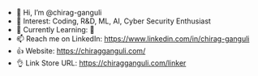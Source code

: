 - 👋 Hi, I’m @chirag-ganguli
- 👀 Interest: Coding, R&D, ML, AI, Cyber Security Enthusiast
- 🌱 Currently Learning: 🫤
- 📫 Reach me on LinkedIn: https://www.linkedin.com/in/chirag-ganguli
- 👍 Website: https://chiragganguli.com/
- 👌 Link Store URL: https://chiragganguli.com/linker
